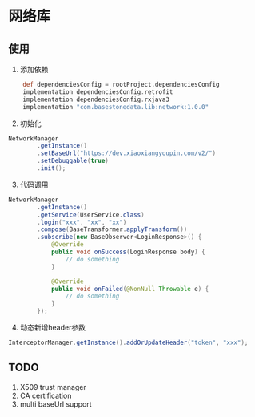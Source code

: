 # 网络库
## 使用
1. 添加依赖
```groovy
    def dependenciesConfig = rootProject.dependenciesConfig
    implementation dependenciesConfig.retrofit
    implementation dependenciesConfig.rxjava3
    implementation "com.basestonedata.lib:network:1.0.0"
```

2. 初始化
```java
NetworkManager
        .getInstance()
        .setBaseUrl("https://dev.xiaoxiangyoupin.com/v2/")
        .setDebuggable(true)
        .init();
```

3. 代码调用
```java
NetworkManager
        .getInstance()
        .getService(UserService.class)
        .login("xxx", "xx", "xx")
        .compose(BaseTransformer.applyTransform())
        .subscribe(new BaseObserver<LoginResponse>() {
            @Override
            public void onSuccess(LoginResponse body) {
                // do something
            }

            @Override
            public void onFailed(@NonNull Throwable e) {
                // do something
            }
        });
```

4. 动态新增header参数
```java
InterceptorManager.getInstance().addOrUpdateHeader("token", "xxx");
```

## TODO

1. X509 trust manager
2. CA certification
3. multi baseUrl support

